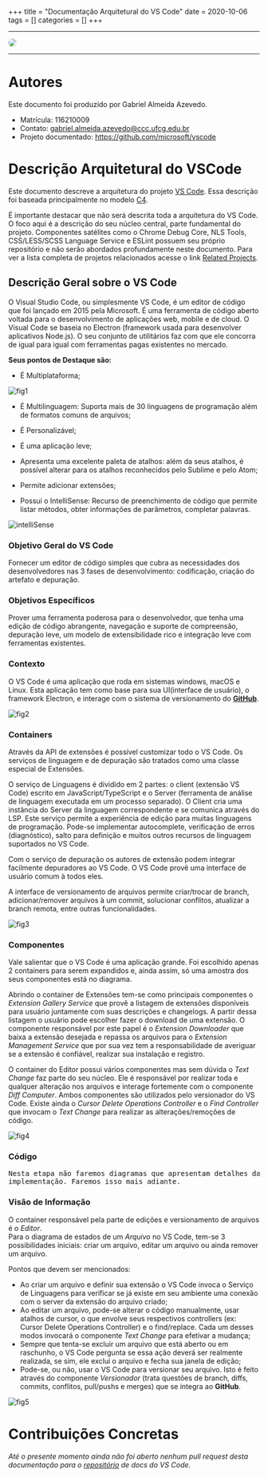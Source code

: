 +++
title = "Documentação Arquitetural do VS Code"
date = 2020-10-06
tags = []
categories = []
+++

***

<a href="https://code.visualstudio.com/">
<img src="logo-vscode-2.png" style="border-radius: 80px"/>
</a>

***

# Autores

Este documento foi produzido por Gabriel Almeida Azevedo.

- Matrícula: 116210009
- Contato: gabriel.almeida.azevedo@ccc.ufcg.edu.br
- Projeto documentado: https://github.com/microsoft/vscode

# Descrição Arquitetural do VSCode

Este documento descreve a arquitetura do projeto [VS Code](https://github.com/microsoft/vscode). Essa descrição foi baseada principalmente no modelo [C4](https://c4model.com/).

É importante destacar que não será descrita toda a arquitetura do VS Code. O foco aqui é a descrição do seu núcleo central, parte fundamental do projeto. Componentes satélites como o Chrome Debug Core, NLS Tools, CSS/LESS/SCSS Language Service e ESLint possuem seu próprio repositório e não serão abordados profundamente neste documento. Para ver a lista completa de projetos relacionados acesse o link [Related Projects](https://github.com/microsoft/vscode/wiki/Related-Projects).


## Descrição Geral sobre o VS Code 

O Visual Studio Code, ou simplesmente VS Code, é um editor de código que foi lançado em 2015 pela Microsoft. É uma ferramenta de código aberto voltada para o desenvolvimento de aplicações web, mobile e de cloud. O Visual Code se baseia no Electron (framework usada para desenvolver aplicativos Node.js). O seu conjunto de utilitários faz com que ele concorra de igual para igual com ferramentas pagas existentes no mercado.

**Seus pontos de Destaque são:**

+ É Multiplataforma;

![fig1](multiplataforma.png)

+ É Multilinguagem: Suporta mais de 30 linguagens de programação além de formatos comuns de arquivos;

+ É Personalizável;

+ É uma aplicação leve;

+ Apresenta uma excelente paleta de atalhos: além da seus atalhos, é possível alterar para os atalhos reconhecidos pelo Sublime e pelo Atom;

+ Permite adicionar extensões;

+ Possui o IntelliSense: Recurso de preenchimento de código que permite listar métodos, obter informações de parâmetros, completar palavras.

![intelliSense](intelliSense.gif)

### Objetivo Geral do VS Code

Fornecer um editor de código simples que cubra as necessidades dos desenvolvedores nas 3 fases de desenvolvimento: codificação, criação do artefato e depuração.

### Objetivos Específicos

Prover uma ferramenta poderosa para o desenvolvedor, que tenha uma edição de código abrangente, navegação e suporte de compreensão, depuração leve, um modelo de extensibilidade rico e integração leve com ferramentas existentes.

### Contexto

O VS Code é uma aplicação que roda em sistemas windows, macOS e Linux. Esta aplicação tem como base para sua UI(interface de usuário), o framework Electron, e interage com o sistema de versionamento do **[GitHub](https://github.com/)**.

![fig2](c4-contexto-vscode-plat.png) 

### Containers

Através da API de extensões é possível customizar todo o VS Code. Os serviços de linguagem e de depuração são tratados como uma classe especial de Extensões. 

O serviço de Linguagens é dividido em 2 partes: o client (extensão VS Code) escrito em JavaScript/TypeScript e o Server (ferramenta de análise de linguagem executada em um processo separado). O Client cria uma instância do Server da linguagem correspondente e se comunica através do LSP. Este serviço permite a experiência de edição para muitas linguagens de programação. Pode-se implementar autocomplete, verificação de erros (diagnóstico), salto para definição e muitos outros recursos de linguagem suportados no VS Code. 

Com o serviço de depuração os autores de extensão podem integrar facilmente depuradores ao VS Code. O VS Code provê uma interface de usuário comum à todos eles.

A interface de versionamento de arquivos permite criar/trocar de branch, adicionar/remover arquivos à um commit, solucionar conflitos, atualizar a branch remota, entre outras funcionalidades. 

![fig3](c4-containers-vscode-2.png)

### Componentes

Vale salientar que o VS Code é uma aplicação grande. Foi escolhido apenas 2 containers para serem expandidos e, ainda assim, só uma amostra dos seus componentes está no diagrama.   

Abrindo o container de Extensões tem-se como principais componentes o *Extension Gallery Service* que provê a listagem de extensões disponíveis para usuário juntamente com suas descrições e changelogs. A partir dessa listagem o usuário pode escolher fazer o download de uma extensão. O componente responsável por este papel é o *Extension Downloader* que baixa a extensão desejada e repassa os arquivos para o *Extension Management Service* que por sua vez tem a responsabilidade de averiguar se a extensão é confiável, realizar sua instalação e registro.  

O container do Editor possui vários componentes mas sem dúvida o *Text Change* faz parte do seu núcleo. Ele é responsável por realizar toda e qualquer alteração nos arquivos e interage fortemente com o componente *Diff Computer*. Ambos componentes são utilizados pelo versionador do VS Code. Existe ainda o *Cursor Delete Operations Controller* e o *Find Controller* que invocam o *Text Change* para realizar as alterações/remoções de código.

![fig4](c4-componentes-vscode.png)

### Código

<pre>
Nesta etapa não faremos diagramas que apresentam detalhes da
implementação. Faremos isso mais adiante.
</pre>

### Visão de Informação

O container responsável pela parte de edições e versionamento de arquivos é o *Editor*.  
Para o diagrama de estados de um *Arquivo* no VS Code, tem-se 3 possibilidades iniciais: criar um arquivo, editar um arquivo ou ainda remover um arquivo. 
   
Pontos que devem ser mencionados: 
+ Ao criar um arquivo e definir sua extensão o VS Code invoca o Serviço de Linguagens para verificar se já existe em seu ambiente uma conexão com o server da extensão do arquivo criado;
+ Ao editar um arquivo, pode-se alterar o código manualmente, usar atalhos de cursor, o que envolve seus respectivos controllers (ex: Cursor Delete Operations Controller) e o find/replace. Cada um desses modos invocará o componente *Text Change* para efetivar a mudança;  
+ Sempre que tenta-se excluir um arquivo que está aberto ou em raschunho, o VS Code pergunta se essa ação deverá ser realmente realizada, se sim, ele exclui o arquivo e fecha sua janela de edição;  
+ Pode-se, ou não, usar o VS Code para versionar seu arquivo. Isto é feito através do componente *Versionador* (trata questões de branch, diffs, commits, conflitos, pull/pushs e merges) que se integra ao **GitHub**.

![fig5](diagrama-informacao-vscode.png)


# Contribuições Concretas

*Até o presente momento ainda não foi aberto nenhum pull request desta documentação para o [repositório](https://github.com/microsoft/vscode-docs/) de docs do VS Code.*